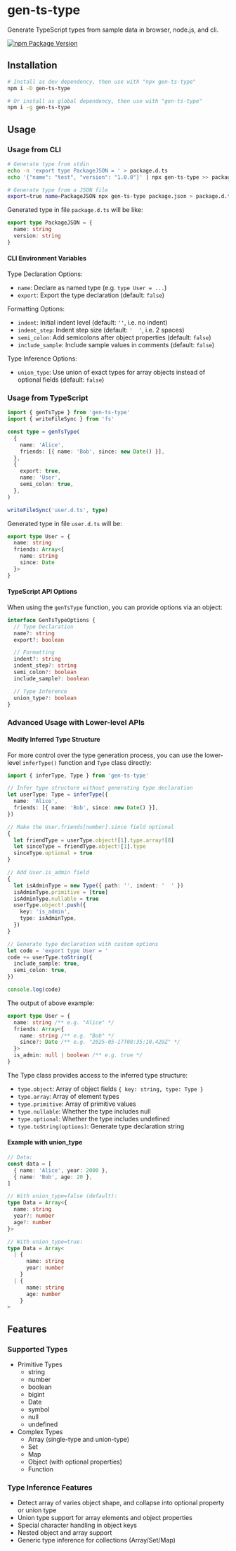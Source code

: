 # gen-ts-type

Generate TypeScript types from sample data in browser, node.js, and cli.

[![npm Package Version](https://img.shields.io/npm/v/gen-ts-type)](https://www.npmjs.com/package/gen-ts-type)

## Installation

```bash
# Install as dev dependency, then use with "npx gen-ts-type"
npm i -D gen-ts-type

# Or install as global dependency, then use with "gen-ts-type"
npm i -g gen-ts-type
```

## Usage

### Usage from CLI

```bash
# Generate type from stdin
echo -n 'export type PackageJSON = ' > package.d.ts
echo '{"name": "test", "version": "1.0.0"}' | npx gen-ts-type >> package.d.ts

# Generate type from a JSON file
export=true name=PackageJSON npx gen-ts-type package.json > package.d.ts
```

Generated type in file `package.d.ts` will be like:

```typescript
export type PackageJSON = {
  name: string
  version: string
}
```

#### CLI Environment Variables

Type Declaration Options:

- `name`: Declare as named type (e.g. `type User = ...`)
- `export`: Export the type declaration (default: `false`)

Formatting Options:

- `indent`: Initial indent level (default: `''`, i.e. no indent)
- `indent_step`: Indent step size (default: `'  '`, i.e. 2 spaces)
- `semi_colon`: Add semicolons after object properties (default: `false`)
- `include_sample`: Include sample values in comments (default: `false`)

Type Inference Options:

- `union_type`: Use union of exact types for array objects instead of optional fields (default: `false`)

### Usage from TypeScript

```typescript
import { genTsType } from 'gen-ts-type'
import { writeFileSync } from 'fs'

const type = genTsType(
  {
    name: 'Alice',
    friends: [{ name: 'Bob', since: new Date() }],
  },
  {
    export: true,
    name: 'User',
    semi_colon: true,
  },
)

writeFileSync('user.d.ts', type)
```

Generated type in file `user.d.ts` will be:

```typescript
export type User = {
  name: string
  friends: Array<{
    name: string
    since: Date
  }>
}
```

#### TypeScript API Options

When using the `genTsType` function, you can provide options via an object:

```typescript
interface GenTsTypeOptions {
  // Type Declaration
  name?: string
  export?: boolean

  // Formatting
  indent?: string
  indent_step?: string
  semi_colon?: boolean
  include_sample?: boolean

  // Type Inference
  union_type?: boolean
}
```

### Advanced Usage with Lower-level APIs

#### Modify Inferred Type Structure

For more control over the type generation process, you can use the lower-level `inferType()` function and `Type` class directly:

```typescript
import { inferType, Type } from 'gen-ts-type'

// Infer type structure without generating type declaration
let userType: Type = inferType({
  name: 'Alice',
  friends: [{ name: 'Bob', since: new Date() }],
})

// Make the User.friends[number].since field optional
{
  let friendType = userType.object![1].type.array![0]
  let sinceType = friendType.object![1].type
  sinceType.optional = true
}

// Add User.is_admin field
{
  let isAdminType = new Type({ path: '', indent: '  ' })
  isAdminType.primitive = [true]
  isAdminType.nullable = true
  userType.object!.push({
    key: 'is_admin',
    type: isAdminType,
  })
}

// Generate type declaration with custom options
let code = 'export type User = '
code += userType.toString({
  include_sample: true,
  semi_colon: true,
})

console.log(code)
```

The output of above example:

```typescript
export type User = {
  name: string /** e.g. "Alice" */
  friends: Array<{
    name: string /** e.g. "Bob" */
    since?: Date /** e.g. "2025-05-17T08:35:10.429Z" */
  }>
  is_admin: null | boolean /** e.g. true */
}
```

The Type class provides access to the inferred type structure:

- `type.object`: Array of object fields `{ key: string, type: Type }`
- `type.array`: Array of element types
- `type.primitive`: Array of primitive values
- `type.nullable`: Whether the type includes null
- `type.optional`: Whether the type includes undefined
- `type.toString(options)`: Generate type declaration string

#### Example with union_type

```typescript
// Data:
const data = [
  { name: 'Alice', year: 2000 },
  { name: 'Bob', age: 20 },
]

// With union_type=false (default):
type Data = Array<{
  name: string
  year?: number
  age?: number
}>

// With union_type=true:
type Data = Array<
  | {
      name: string
      year: number
    }
  | {
      name: string
      age: number
    }
>
```

## Features

### Supported Types

- Primitive Types
  - string
  - number
  - boolean
  - bigint
  - Date
  - symbol
  - null
  - undefined
- Complex Types
  - Array (single-type and union-type)
  - Set
  - Map
  - Object (with optional properties)
  - Function

### Type Inference Features

- Detect array of varies object shape, and collapse into optional property or union type
- Union type support for array elements and object properties
- Special character handling in object keys
- Nested object and array support
- Generic type inference for collections (Array/Set/Map)
